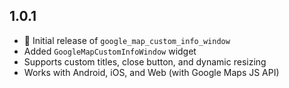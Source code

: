 ## 1.0.1

- 🎉 Initial release of `google_map_custom_info_window`
- Added `GoogleMapCustomInfoWindow` widget
- Supports custom titles, close button, and dynamic resizing
- Works with Android, iOS, and Web (with Google Maps JS API)

